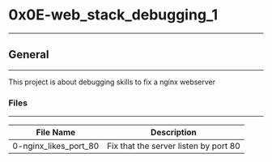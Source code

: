 # 0x0E-web_stack_debugging_1
---

## General
---
This project is about debugging skills to fix a nginx webserver
### Files
---
File Name | Description
--- | ---
0-nginx_likes_port_80 | Fix that the server listen by port 80


